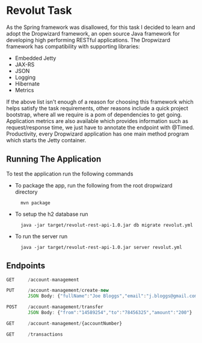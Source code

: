 # Revolut Task

As the Spring framework was disallowed, for this task I decided to learn and adopt the Dropwizard framework, an open source Java framework for developing high performing RESTful applications. The Dropwizard framework has compatibility with supporting libraries:

* Embedded Jetty
* JAX-RS
* JSON
* Logging
* Hibernate
* Metrics

If the above list isn't enough of a reason for choosing this framework which helps satisfy the task requirements, other reasons include a quick project bootstrap, where all we require is a pom of dependencies to get going. Application metrics are also available which provides information such as request/response time, we just have to annotate the endpoint with @Timed. Productivity, every Dropwizard application has one main method program which starts the Jetty container.

## Running The Application

To test the application run the following commands

* To package the app, run the following from the root dropwizard directory

        mvn package

* To setup the h2 database run

        java -jar target/revolut-rest-api-1.0.jar db migrate revolut.yml

* To run the server run

        java -jar target/revolut-rest-api-1.0.jar server revolut.yml

## Endpoints 
    
```javascript
GET     /account-management
```
```javascript
PUT     /account-management/create-new
		JSON Body: {"fullName":"Joe Bloggs","email":"j.bloggs@gmail.com"}
```
```javascript
POST    /account-management/transfer
		JSON Body: {"from":"14589254","to":"78456325","amount":"200"}
```
```javascript
GET     /account-management/{accountNumber} 
```    
```javascript
GET     /transactions
```
